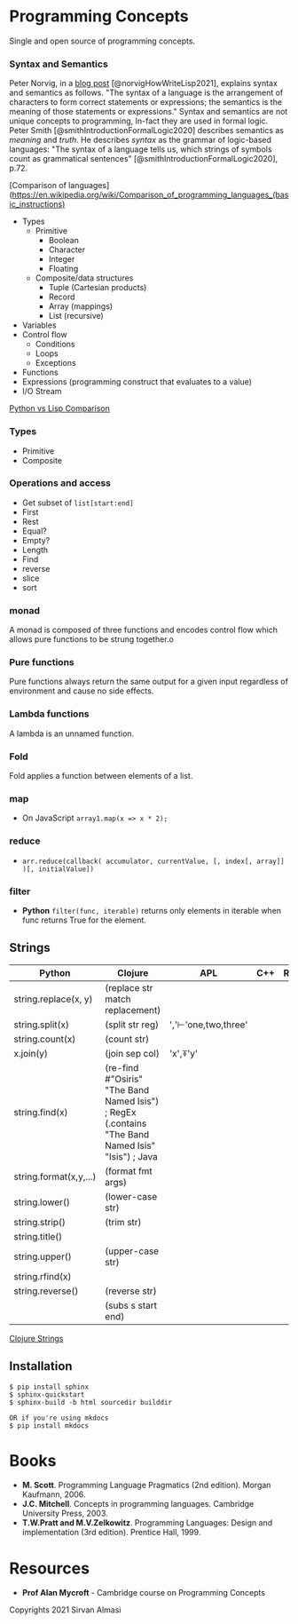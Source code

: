 # Programming Concepts
Single and open source of programming concepts.

### Syntax and Semantics
Peter Norvig, in a [blog post](http://www.norvig.com/lispy.html) [@norvigHowWriteLisp2021], explains syntax and semantics as follows. "The
syntax of a language is the arrangement of characters to form correct statements or expressions; the semantics is the meaning of those statements or expressions." Syntax and semantics are not unique concepts to programming, In-fact they are used in formal logic. Peter Smith [@smithIntroductionFormalLogic2020] describes semantics as *meaning* and *truth*. He describes *syntax* as the grammar of logic-based languages: "The syntax of a language tells us, which strings of symbols count as grammatical sentences" [@smithIntroductionFormalLogic2020], p.72.

[Comparison of languages](https://en.wikipedia.org/wiki/Comparison_of_programming_languages_(basic_instructions)

* Types
    * Primitive
        * Boolean
        * Character
        * Integer
        * Floating
    * Composite/data structures
        * Tuple (Cartesian products)
        * Record
        * Array (mappings)
        * List (recursive)
* Variables
* Control flow
    * Conditions
    * Loops
    * Exceptions
* Functions
* Expressions (programming construct that evaluates to a value)
* I/O Stream

[Python vs Lisp Comparison](http://www.norvig.com/python-lisp.html)
### Types
* Primitive
* Composite

### Operations and access
* Get subset of `list[start:end]`
* First
* Rest
* Equal?
* Empty?
* Length
* Find
* reverse
* slice
* sort

### monad
A monad is composed of three functions and encodes control flow which allows
pure functions to be strung together.o

### Pure functions
Pure functions always return the same output for a given input regardless of environment and cause no side effects.

### Lambda functions
A lambda is an unnamed function.

### Fold
Fold applies a function between elements of a list.

### map
- On JavaScript ```array1.map(x => x * 2);```

### reduce
- ```arr.reduce(callback( accumulator, currentValue, [, index[, array]] )[, initialValue])```

### filter
- **Python** ```filter(func, iterable)``` returns only elements in iterable when func returns True for the element.

## Strings
| Python                 | Clojure                                                                                            | APL                 | C++ | Rust |
|------------------------|----------------------------------------------------------------------------------------------------|---------------------|-----|---|
| string.replace(x, y)   | (replace str match replacement)                                                                    |                     |     |   |
| string.split(x)        | (split str reg)                                                                                    | ','⊢'one,two,three' |     |   |
| string.count(x)        | (count str)                                                                                        |                     |     |   |
| x.join(y)              | (join sep col)                                                                                     | 'x',⍕'y'            |     |   |
| string.find(x)         | (re-find #"Osiris" "The Band Named Isis") ; RegEx (.contains "The Band Named Isis" "Isis")  ; Java |                     |     |   |
| string.format(x,y,...) | (format fmt args)                                                                                  |                     |     |   |
| string.lower()         | (lower-case str)                                                                                   |                     |     |   |
| string.strip()         | (trim str)                                                                                         |                     |     |   |
| string.title()         |                                                                                                    |                     |     |   |
| string.upper()         | (upper-case str)                                                                                   |                     |     |   |
| string.rfind(x)        |                                                                                                    |                     |     |   |
| string.reverse()       | (reverse str)                                                                                      |                     |     |   |
|                        | (subs s start end)                                                                                 |                     |     |   |


[Clojure Strings](https://www.tutorialspoint.com/clojure/clojure_strings.htm)

## Installation
```
$ pip install sphinx
$ sphinx-quickstart
$ sphinx-build -b html sourcedir builddir

OR if you're using mkdocs
$ pip install mkdocs
```

# Books
- **M. Scott**. Programming Language Pragmatics (2nd edition).
Morgan Kaufmann, 2006.
- **J.C. Mitchell**. Concepts in programming languages.
Cambridge University Press, 2003.
- **T.W.Pratt and M.V.Zelkowitz**. Programming Languages: Design and implementation (3rd edition).
Prentice Hall, 1999.

# Resources
- **Prof Alan Mycroft** - Cambridge course on Programming Concepts


Copyrights 2021 Sirvan Almasi
